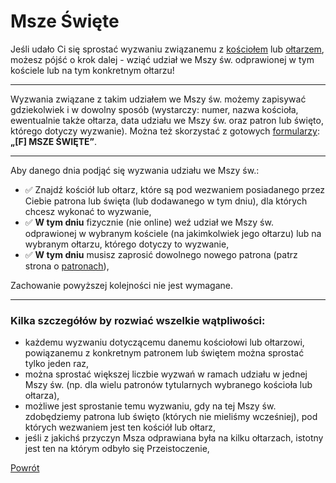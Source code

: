# Msze Święte
Jeśli udało Ci się sprostać wyzwaniu związanemu z [kościołem](koscioly.md) lub [ołtarzem](oltarze.md), możesz pójść o krok dalej - wziąć udział we Mszy św. odprawionej w tym kościele lub na tym konkretnym ołtarzu!

---
Wyzwania związane z takim udziałem we Mszy św. możemy zapisywać gdziekolwiek i w dowolny sposób (wystarczy: numer, nazwa kościoła, ewentualnie także ołtarza, data udziału we Mszy św. oraz patron lub święto, którego dotyczy wyzwanie). Można też skorzystać z gotowych [formularzy](wszystkie_materialy_do_pobrania.md): **„[F] MSZE ŚWIĘTE”**.

---
Aby danego dnia podjąć się wyzwania udziału we Mszy św.:
- ✅ Znajdź kościół lub ołtarz, które są pod wezwaniem posiadanego przez Ciebie patrona lub święta (lub dodawanego w tym dniu), dla których chcesz wykonać to wyzwanie,
- ✅ **W tym dniu** fizycznie (nie online) weź udział we Mszy św. odprawionej w wybranym kościele (na jakimkolwiek jego ołtarzu) lub na wybranym ołtarzu, którego dotyczy to wyzwanie,
- ✅ **W tym dniu** musisz zaprosić dowolnego nowego patrona (patrz strona o [patronach](patroni.md)),

Zachowanie powyższej kolejności nie jest wymagane.

---
### Kilka szczegółów by rozwiać wszelkie wątpliwości:
- każdemu wyzwaniu dotyczącemu danemu kościołowi lub ołtarzowi, powiązanemu z konkretnym patronem lub świętem można sprostać tylko jeden raz,
- można sprostać większej liczbie wyzwań w ramach udziału w jednej Mszy św. (np. dla wielu patronów tytularnych wybranego kościoła lub ołtarza),
- możliwe jest sprostanie temu wyzwaniu, gdy na tej Mszy św. zdobędziemy patrona lub święto (których nie mieliśmy wcześniej), pod których wezwaniem jest ten kościół lub ołtarz,
- jeśli z jakichś przyczyn Msza odprawiana była na kilku ołtarzach, istotny jest ten na którym odbyło się Przeistoczenie,

[Powrót](index.md)
